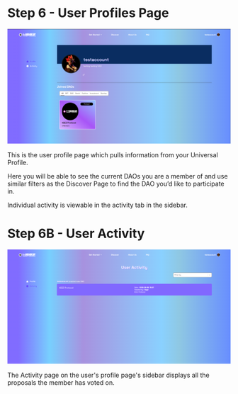 # Step 6 - User Profiles Page

![6-1](./img/step-06-user-profile-page/Profile_Page_1.png)

This is the user profile page which pulls information from your Universal Profile. 

Here you will be able to see the current DAOs you are a member of and use similar filters as the Discover Page to find the DAO you’d like to participate in.

Individual activity is viewable in the activity tab in the sidebar. 

# Step 6B - User Activity

![6-2](./img/step-06-user-profile-page/Profile_Page_2.png)

The Activity page on the user's profile page's sidebar displays all the proposals the member has voted on. 